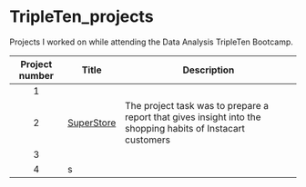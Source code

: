 # TripleTen_projects
Projects I worked on while attending the Data Analysis TripleTen Bootcamp.


| Project number | Title | Description |
| :-----------: | ----------- |----------- |
| 1 | |  |
| 2 | [SuperStore]([https://github.com/zarina-perez/TripleTen_projects/tree/main/02-EDA_project](https://public.tableau.com/views/MohammedJamal-Sprint5project/SuperstoreReturnStory?:language=en-GB&publish=yes&:sid=&:redirect=auth&:display_count=n&:origin=viz_share_link)) | The project task was to prepare a report that gives insight into the shopping habits of Instacart customers |
| 3 |  |  |
| 4 | s |  |
